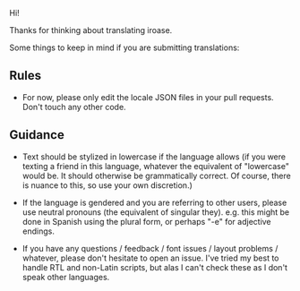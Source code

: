 Hi!

Thanks for thinking about translating iroase.

Some things to keep in mind if you are submitting translations:

Rules
---

- For now, please only edit the locale JSON files in your pull requests. Don't touch any other code.

Guidance
---

- Text should be stylized in lowercase if the language allows (if you were texting a friend in this language, whatever the equivalent of "lowercase" would be. It should otherwise be grammatically correct. Of course, there is nuance to this, so use your own discretion.)

- If the language is gendered and you are referring to other users, please use neutral pronouns (the equivalent of singular they). e.g. this might be done in Spanish using the plural form, or perhaps "-e" for adjective endings.

- If you have any questions / feedback / font issues / layout problems / whatever, please don't hesitate to open an issue. I've tried my best to handle RTL and non-Latin scripts, but alas I can't check these as I don't speak other languages.